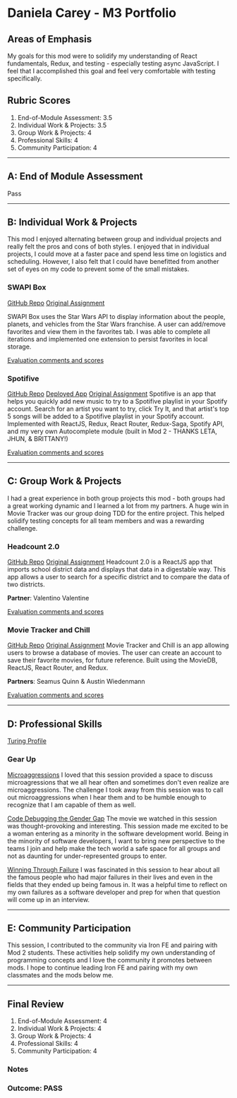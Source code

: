 # Daniela Carey - M3 Portfolio

## Areas of Emphasis
My goals for this mod were to solidify my understanding of React fundamentals, Redux, and testing - especially testing async JavaScript. I feel that I accomplished this goal and feel very comfortable with testing specifically. 

## Rubric Scores
1. End-of-Module Assessment: 3.5
2. Individual Work & Projects: 3.5
3. Group Work & Projects: 4
4. Professional Skills: 4
5. Community Participation: 4

-----------------------

## A: End of Module Assessment
Pass

-----------------------

## B: Individual Work & Projects
This mod I enjoyed alternating between group and individual projects and really felt the pros and cons of both styles. I enjoyed that in individual projects, I could move at a faster pace and spend less time on logistics and scheduling. However, I also felt that I could have benefitted from another set of eyes on my code to prevent some of the small mistakes. 

### SWAPI Box
[GitHub Repo](https://github.com/danielafcarey/swapibox)
[Original Assignment](http://frontend.turing.io/projects/swapi-box.html)

SWAPI Box uses the Star Wars API to display information about the people, planets, and vehicles from the Star Wars franchise. A user can add/remove favorites and view them in the favorites tab. I was able to complete all iterations and implemented one extension to persist favorites in local storage.  

[Evaluation comments and scores](https://github.com/turingschool/front-end-submissions-public/blob/master/1801/mod-3/swapi/daniela/scores.md)


### Spotifive
[GitHub Repo](https://github.com/danielafcarey/spotifive)
[Deployed App](http://try-spotifive.firebaseapp.com)
[Original Assignment](http://frontend.turing.io/projects/self-directed-project.html)
Spotifive is an app that helps you quickly add new music to try to a Spotifive playlist in your Spotify account. Search for an artist you want to try, click Try It, and that artist's top 5 songs will be added to a Spotifive playlist in your Spotify account. Implemented with ReactJS, Redux, React Router, Redux-Saga, Spotify API, and my very own Autocomplete module (built in Mod 2 - THANKS LETA, JHUN, & BRITTANY!)

[Evaluation comments and scores](https://github.com/turingschool/front-end-submissions-public/blob/master/1801/mod-3/personal-projects/daniela-carey/project-eval.md)


-----------------------

## C: Group Work & Projects
I had a great experience in both group projects this mod - both groups had a great working dynamic and I learned a lot from my partners. A huge win in Movie Tracker was our group doing TDD for the entire project. This helped solidify testing concepts for all team members and was a rewarding challenge. 

### Headcount 2.0
[GitHub Repo](https://github.com/danielafcarey/headcount2.0)
[Original Assignment](https://github.com/danielafcarey/headcount2.0)
Headcount 2.0 is a ReactJS app that imports school district data and displays that data in a digestable way. This app allows a user to search for a specific district and to compare the data of two districts. 

**Partner**: Valentino Valentine

[Evaluation comments and scores](https://github.com/turingschool/front-end-submissions-public/blob/master/1801/mod-3/headcount/daniela-valentino/scores.md)


### Movie Tracker and Chill
[GitHub Repo](https://github.com/danielafcarey/movie-tracker)
[Original Assignment](https://github.com/danielafcarey/movie-tracker)
Movie Tracker and Chill is an app allowing users to browse a database of movies. The user can create an account to save their favorite movies, for future reference. Built using the MovieDB, ReactJS, React Router, and Redux. 

**Partners**: Seamus Quinn & Austin Wiedenmann

[Evaluation comments and scores](https://github.com/turingschool/front-end-submissions-public/blob/master/1801/mod-3/movie-tracker/daniela-seamus-austin/scores.md)


-----------------------

## D: Professional Skills
[Turing Profile](https://www.turing.io/alumni/daniela-carey)

### Gear Up
[Microaggressions](https://github.com/turingschool/gear-up/blob/master/Mod3_Week1_Microaggressions_update.md)
I loved that this session provided a space to discuss microagressions that we all hear often and sometimes don't even realize are microaggressions. The challenge I took away from this session was to call out microaggressions when I hear them and to be humble enough to recognize that I am capable of them as well. 

[Code Debugging the Gender Gap](https://github.com/turingschool/gear-up/blob/master/Mod1_Week3_Code_debugging_compact_version.md)
The movie we watched in this session was thought-provoking and interesting. This session made me excited to be a woman entering as a minority in the software development world. Being in the minority of software developers, I want to bring new perspective to the teams I join and help make the tech world a safe space for all groups and not as daunting for under-represented groups to enter. 

[Winning Through Failure](https://github.com/turingschool/gear-up/blob/master/m4_sessions/1804inning/winning_through_failure.md)
I was fascinated in this session to hear about all the famous people who had major failures in their lives and even in the fields that they ended up being famous in. It was a helpful time to reflect on my own failures as a software developer and prep for when that question will come up in an interview. 

-----------------------

## E: Community Participation
This session, I contributed to the community via Iron FE and pairing with Mod 2 students. These activities help solidify my own understanding of programming concepts and I love the community it promotes between mods. I hope to continue leading Iron FE and pairing with my own classmates and the mods below me. 

-----------------------

## Final Review

1. End-of-Module Assessment: 4
2. Individual Work & Projects: 4
3. Group Work & Projects: 4
4. Professional Skills: 4
5. Community Participation: 4

### Notes


### Outcome: PASS


